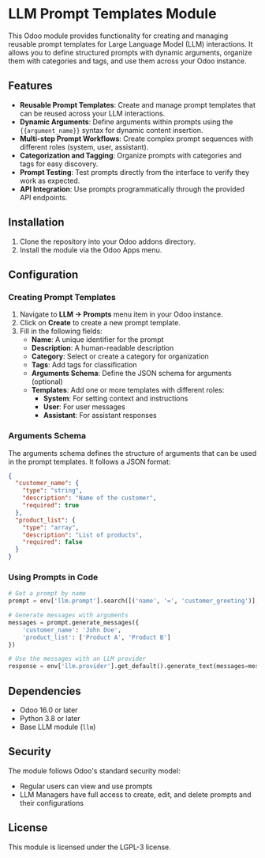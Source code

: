 # LLM Prompt Templates Module

This Odoo module provides functionality for creating and managing reusable prompt templates for Large Language Model (LLM) interactions. It allows you to define structured prompts with dynamic arguments, organize them with categories and tags, and use them across your Odoo instance.

## Features

- **Reusable Prompt Templates**: Create and manage prompt templates that can be reused across your LLM interactions.
- **Dynamic Arguments**: Define arguments within prompts using the `{{argument_name}}` syntax for dynamic content insertion.
- **Multi-step Prompt Workflows**: Create complex prompt sequences with different roles (system, user, assistant).
- **Categorization and Tagging**: Organize prompts with categories and tags for easy discovery.
- **Prompt Testing**: Test prompts directly from the interface to verify they work as expected.
- **API Integration**: Use prompts programmatically through the provided API endpoints.

## Installation

1. Clone the repository into your Odoo addons directory.
2. Install the module via the Odoo Apps menu.

## Configuration

### Creating Prompt Templates

1. Navigate to **LLM → Prompts** menu item in your Odoo instance.
2. Click on **Create** to create a new prompt template.
3. Fill in the following fields:
   - **Name**: A unique identifier for the prompt
   - **Description**: A human-readable description
   - **Category**: Select or create a category for organization
   - **Tags**: Add tags for classification
   - **Arguments Schema**: Define the JSON schema for arguments (optional)
   - **Templates**: Add one or more templates with different roles:
     - **System**: For setting context and instructions
     - **User**: For user messages
     - **Assistant**: For assistant responses

### Arguments Schema

The arguments schema defines the structure of arguments that can be used in the prompt templates. It follows a JSON format:

```json
{
  "customer_name": {
    "type": "string",
    "description": "Name of the customer",
    "required": true
  },
  "product_list": {
    "type": "array",
    "description": "List of products",
    "required": false
  }
}
```

### Using Prompts in Code

```python
# Get a prompt by name
prompt = env['llm.prompt'].search([('name', '=', 'customer_greeting')], limit=1)

# Generate messages with arguments
messages = prompt.generate_messages({
    'customer_name': 'John Doe',
    'product_list': ['Product A', 'Product B']
})

# Use the messages with an LLM provider
response = env['llm.provider'].get_default().generate_text(messages=messages)
```

## Dependencies

- Odoo 16.0 or later
- Python 3.8 or later
- Base LLM module (`llm`)

## Security

The module follows Odoo's standard security model:
- Regular users can view and use prompts
- LLM Managers have full access to create, edit, and delete prompts and their configurations

## License

This module is licensed under the LGPL-3 license.
